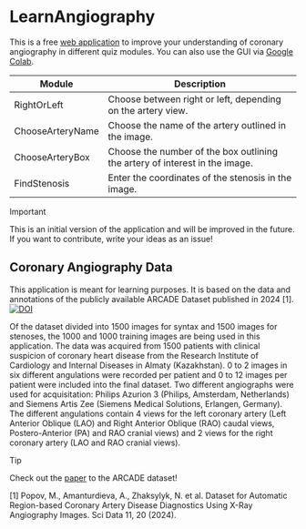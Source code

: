 # LearnAngiography
This is a free [web application](https://billowing-snow-9570.ploomberapp.io) to improve your understanding of coronary angiography in different quiz modules. You can also use the GUI via [Google Colab](https://colab.research.google.com/github/KonKob/LearnAngiography/blob/main/angiography/angiography.ipynb). 


Module | Description
------ | -----------
RightOrLeft | Choose between right or left, depending on the artery view.
ChooseArteryName | Choose the name of the artery outlined in the image.
ChooseArteryBox | Choose the number of the box outlining the artery of interest in the image.
FindStenosis | Enter the coordinates of the stenosis in the image.


>[!IMPORTANT]  
>This is an initial version of the application and will be improved in the future. If you want to contribute, write your ideas as an issue!




## Coronary Angiography Data
This application is meant for learning purposes. It is based on the data and annotations of the publicly available ARCADE Dataset published in 2024 [1]. [![DOI](https://zenodo.org/badge/DOI/10.5281/zenodo.10390295.svg)](https://doi.org/10.5281/zenodo.10390295)

Of the dataset divided into 1500 images for syntax and 1500 images for stenoses, the 1000 and 1000 training images are being used in this application. The data was acquired from 1500 patients with clinical suspicion of coronary heart disease from the Research Institute of Cardiology and Internal Diseases in Almaty (Kazakhstan). 0 to 2 images in six different angulations were recorded per patient and 0 to 12 images per patient were included into the final dataset. Two different angiographs were used for acquisitation: Philips Azurion 3 (Philips, Amsterdam, Netherlands) and Siemens Artis Zee (Siemens Medical Solutions, Erlangen, Germany). The different angulations contain 4 views for the left coronary artery (Left Anterior Oblique (LAO) and Right Anterior Oblique (RAO) caudal views, Postero-Anterior (PA) and RAO cranial views) and 2 views for the right coronary artery (LAO and RAO cranial views).

> [!TIP]
> Check out the [paper](https://doi.org/10.1038/s41597-023-02871-z) to the ARCADE dataset!



[1] Popov, M., Amanturdieva, A., Zhaksylyk, N. et al. Dataset for Automatic Region-based Coronary Artery Disease Diagnostics Using X-Ray Angiography Images. Sci Data 11, 20 (2024).



